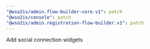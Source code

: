 ```yaml
---
"@wso2is/admin.flow-builder-core.v1": patch
"@wso2is/console": patch
"@wso2is/admin.registration-flow-builder.v1": patch
---
```


Add social connection widgets
